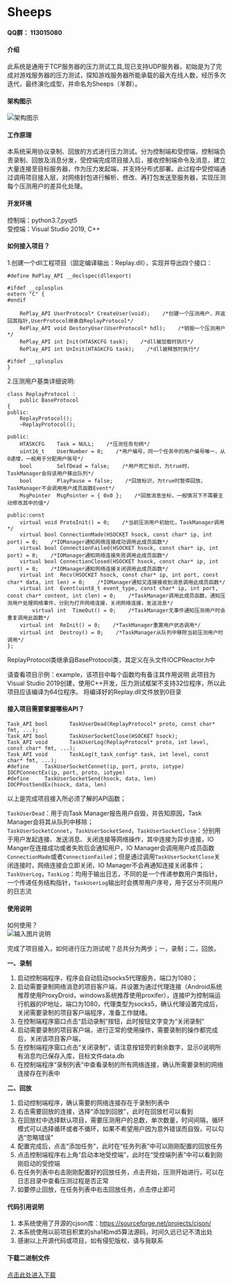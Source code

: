 # Sheeps

#### __QQ群：__ 113015080

#### 介绍

此系统是通用于TCP服务器的压力测试工具,现已支持UDP服务器，初始是为了完成对游戏服务器的压力测试，探知游戏服务器所能承载的最大在线人数，经历多次迭代，最终演化成型，并命名为Sheeps（羊群）。


#### 架构图示

![架构图示](https://images.gitee.com/uploads/images/2020/0319/210948_ce304e88_1564139.png "framework.png")


#### 工作原理

本系统采用协议录制、回放的方式进行压力测试。分为控制端和受控端，控制端负责录制、回放及消息分发，受控端完成项目接入后，接收控制端命令及消息，建立大量连接至目标服务器，作为压力发起端，并支持分布式部署。此过程中受控端通过调用项目接入层，对网络封包进行解析、修改、再打包发送至服务器，实现压测每个压测用户的差异化处理。


#### 开发环境

控制端：python3.7,pyqt5  
受控端：Visual Studio 2019, C++


#### 如何接入项目？
1.创建一个dll工程项目（固定编译输出：Replay.dll），实现并导出四个接口：

```
#define RePlay_API __declspec(dllexport)

#ifdef __cplusplus
extern "C" {
#endif

	RePlay_API UserProtocol* CreateUser(void);    /*创建一个压测用户，并返回其指针,UserProtocol继承自ReplayProtocol*/
	RePlay_API void DestoryUser(UserProtocol* hdl);    /*销毁一个压测用户*/
	RePlay_API int Init(HTASKCFG task);    /*dll被加载时执行*/
	RePlay_API int UnInit(HTASKCFG task);    /*dll被释放时执行*/

#ifdef __cplusplus
}
```
2.压测用户基类详细说明:

```
class ReplayProtocol :
	public BaseProtocol
{
public:
	ReplayProtocol();
	~ReplayProtocol();

public:
	HTASKCFG	Task = NULL;    /*压测任务句柄*/
	uint16_t	UserNumber = 0;    /*用户编号，同一个任务中的用户编号唯一，从0递增，一般用于分配用户账号*/
	bool		SelfDead = false;    /*用户死亡标识，为true时，TaskManager会将该用户移出队列*/
	bool		PlayPause = false;    /*回放标识，为true时暂停回放，TaskManager不会调用用户成员函数Event*/
	MsgPointer	MsgPointer = { 0x0 };    /*回放消息坐标，一般情况下不需要主动修改其中的值*/

public:const
	virtual void ProtoInit() = 0;    /*当前压测用户初始化，TaskManager调用*/
	virtual bool ConnectionMade(HSOCKET hsock, const char* ip, int port) = 0;    /*IOManager通知网络连接成功调用此成员函数*/
	virtual bool ConnectionFailed(HSOCKET hsock, const char* ip, int port) = 0;    /*IOManager通知网络连接失败调用此成员函数*/
	virtual bool ConnectionClosed(HSOCKET hsock, const char* ip, int port) = 0;    /*IOManager通知网络连接关闭调用此成员函数*/
	virtual int  Recv(HSOCKET hsock, const char* ip, int port, const char* data, int len) = 0;    /*IOManager通知又连接接收到消息调用此成员函数*/
	virtual int  Event(uint8_t event_type, const char* ip, int port, const char* content, int clen) = 0;    /*TaskManager调用此成员函数，通知压测用户处理网络事件，分别为打开网络连接，关闭网络连接，发送消息*/
        virtual int  TimeOut() = 0;    /*TaskManager无事件通知压测用户时会重复调用此函数*/
	virtual int  ReInit() = 0;    /*TaskManager重置用户状态调用*/
	virtual int  Destroy() = 0;    /*TaskManager从队列中移除当前压测用户时调用*/
};
```
ReplayProtocol类继承自BaseProtocol类，其定义在头文件IOCPReactor.h中

请查看项目示例：example，该项目中每个函数均有备注其作用说明
此项目为Visual Studio 2019创建，使用C++开发，压力测试框架不支持32位程序，所以此项目应该编译为64位程序。
将编译好的Replay.dll文件放到0目录


#### 接入项目需要掌握哪些API？


``` 
Task_API bool		TaskUserDead(ReplayProtocol* proto, const char* fmt, ...);  
Task_API bool		TaskUserSocketClose(HSOCKET hsock);  
Task_API void		TaskUserLog(ReplayProtocol* proto, int level, const char* fmt, ...);  
Task_API void		TaskLog(t_task_config* task, int level, const char* fmt, ...);  
#define		TaskUserSocketConnet(ip, port, proto, iotype)	IOCPConnectEx(ip, port, proto, iotype)  
#define		TaskUserSocketSend(hsock, data, len)	IOCPPostSendEx(hsock, data, len)  
```


以上是完成项目接入所必须了解的API函数；
  
`TaskUserDead`：用于向Task Manager报告用户自毁，并告知原因，Task Manager会将其从队列中移除；  
`TaskUserSocketConnet`，`TaskUserSocketSend`，`TaskUserSocketClose`：分别用于用户发起连接、发送消息、关闭连接等网络操作，其中连接为异步连接，IO Manger在连接成功或者失败后会通知用户，IO Manager会调用用户成员函数`ConnectionMade`或者`ConnectionFailed`；但是通过调用`TaskUserSocketClose`关闭连接时，网络连接会立即关闭，IO Manager不会再通知连接关闭事件；  
`TaskUserLog`，`TaskLog`：均用于输出日志，不同的是一个传递参数用户类指针，一个传递任务结构指针，`TaskUserLog`输出时会携带用户序号，用于区分不同用户的日志流



#### 使用说明

如何使用？  
 ![输入图片说明](https://images.gitee.com/uploads/images/2020/0319/212425_4f13ccde_1564139.png "界面.png")

完成了项目接入，如何进行压力测试呢？总共分为两步；一，录制；二，回放。

__一、录制__
1.	启动控制端程序，程序会自动启动socks5代理服务，端口为1080；
2.	启动需要录制网络消息的项目客户端，并设置为通过代理连接（Android系统推荐使用ProxyDroid，windows系统推荐使用proxifer），连接IP为控制端运行机器的IP地址，端口为1080，代理类型为socks5，确认代理设置完成后，关闭需要录制的项目客户端程序，准备工作就绪。
3.	在控制端程序窗口点击“启动录制”按钮，此时按钮文字变为“关闭录制”
4.	启动需要录制的项目客户端，进行正常的使用操作，需要录制的操作都完成后，关闭该项目客户端，
5.	在控制端程序窗口点击“关闭录制”，请注意按钮旁的剩余数字，显示0说明所有消息均已保存入库，目标文件data.db
6.	在控制端程序“录制列表”中查看录制的所有网络连接，确认所需要录制的网络连接存在列表中

__二、回放__
1.	启动控制端程序，确认需要的网络连接存在于录制列表中
2.	右击需要回放的连接，选择“添加到回放”，此时在回放栏可以看到
3.	在回放栏中选择默认项目，需要压测用户的总数，单次数量，时间间隔，循环模式可以选择循环或者不循环，如果不希望用户因为意外错误而自毁，可以勾选“忽略错误”
4.	配置完成后，点击“添加任务”，此时在“任务列表”中可以刚刚配置的回放任务
5.	点击控制端程序右上角“启动本地受控端”，此时在“受控端列表”中可以看到刚刚启动的受控端
6.	在任务列表中右击刚刚配置好的回放任务，点击开始，压测开始进行，可以在日志目录中查看压测过程是否正常
7.	如要停止回放，在任务列表中右击回放任务，点击停止即可


#### 代码引用说明

1. 本系统使用了开源的cjson库：https://sourceforge.net/projects/cjson/
2. 本系统使用以前项目积累的sha1和md5算法源码，时间久远已记不清出处
3. 感谢以上开源代码或项目，如有侵犯版权，请与我联系

#### 下载二进制文件
[点击此处进入下载](https://gitee.com/lutianming/Sheeps/releases)
